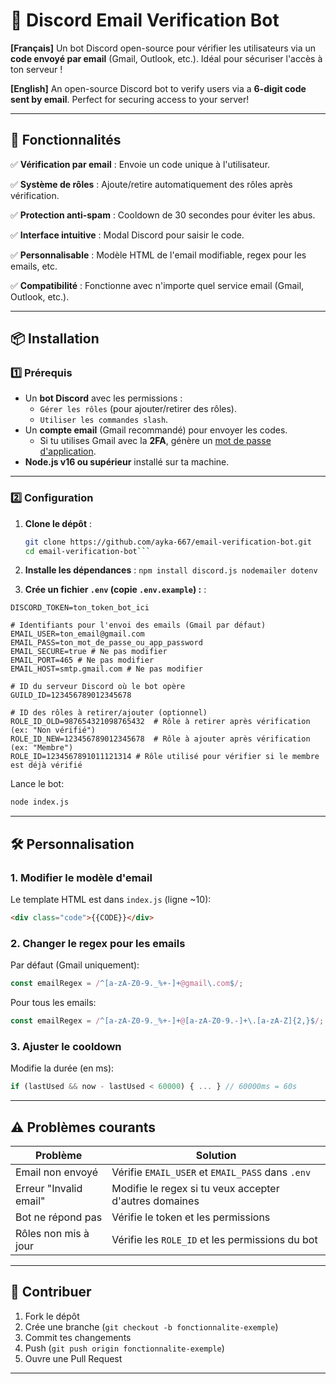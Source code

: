 # 🔐 Discord Email Verification Bot
**[Français]** Un bot Discord open-source pour vérifier les utilisateurs via un **code envoyé par email** (Gmail, Outlook, etc.). Idéal pour sécuriser l'accès à ton serveur !

**[English]** An open-source Discord bot to verify users via a **6-digit code sent by email**. Perfect for securing access to your server!

---

## 📌 **Fonctionnalités**
✅ **Vérification par email** : Envoie un code unique à l'utilisateur.

✅ **Système de rôles** : Ajoute/retire automatiquement des rôles après vérification.

✅ **Protection anti-spam** : Cooldown de 30 secondes pour éviter les abus.

✅ **Interface intuitive** : Modal Discord pour saisir le code.

✅ **Personnalisable** : Modèle HTML de l'email modifiable, regex pour les emails, etc.

✅ **Compatibilité** : Fonctionne avec n'importe quel service email (Gmail, Outlook, etc.).

---

## 📦 **Installation**

### **1️⃣ Prérequis**
- Un **bot Discord** avec les permissions :
  - `Gérer les rôles` (pour ajouter/retirer des rôles).
  - `Utiliser les commandes slash`.
- Un **compte email** (Gmail recommandé) pour envoyer les codes.
  - Si tu utilises Gmail avec la **2FA**, génère un [mot de passe d'application](https://myaccount.google.com/apppasswords).
- **Node.js v16 ou supérieur** installé sur ta machine.

---

### **2️⃣ Configuration**
1. **Clone le dépôt** :
   ```bash
   git clone https://github.com/ayka-667/email-verification-bot.git
   cd email-verification-bot```

2. **Installe les dépendances** :
   ```npm install discord.js nodemailer dotenv```

3. **Crée un fichier `.env` (copie `.env.example`) :** :
  ```# Token de ton bot Discord (à récupérer sur https://discord.com/developers/applications)
  DISCORD_TOKEN=ton_token_bot_ici

  # Identifiants pour l'envoi des emails (Gmail par défaut)
  EMAIL_USER=ton_email@gmail.com
  EMAIL_PASS=ton_mot_de_passe_ou_app_password
  EMAIL_SECURE=true # Ne pas modifier
  EMAIL_PORT=465 # Ne pas modifier
  EMAIL_HOST=smtp.gmail.com # Ne pas modifier

  # ID du serveur Discord où le bot opère
  GUILD_ID=123456789012345678

  # ID des rôles à retirer/ajouter (optionnel)
  ROLE_ID_OLD=987654321098765432  # Rôle à retirer après vérification (ex: "Non vérifié")
  ROLE_ID_NEW=123456789012345678  # Rôle à ajouter après vérification (ex: "Membre")
  ROLE_ID=1234567891011121314 # Rôle utilisé pour vérifier si le membre est déjà vérifié
```

Lance le bot:
```bash
node index.js
```

---

## 🛠 **Personnalisation**

### **1. Modifier le modèle d'email**
Le template HTML est dans `index.js` (ligne ~10):
```html
<div class="code">{{CODE}}</div>
```

### **2. Changer le regex pour les emails**
Par défaut (Gmail uniquement):
```javascript
const emailRegex = /^[a-zA-Z0-9._%+-]+@gmail\.com$/;
```

Pour tous les emails:
```javascript
const emailRegex = /^[a-zA-Z0-9._%+-]+@[a-zA-Z0-9.-]+\.[a-zA-Z]{2,}$/;
```

### **3. Ajuster le cooldown**
Modifie la durée (en ms):
```javascript
if (lastUsed && now - lastUsed < 60000) { ... } // 60000ms = 60s
```

---

## ⚠️ **Problèmes courants**

| Problème               | Solution |
|------------------------|----------|
| Email non envoyé       | Vérifie `EMAIL_USER` et `EMAIL_PASS` dans `.env` |
| Erreur "Invalid email"  | Modifie le regex si tu veux accepter d'autres domaines |
| Bot ne répond pas      | Vérifie le token et les permissions |
| Rôles non mis à jour   | Vérifie les `ROLE_ID` et les permissions du bot |

---

## 🤝 **Contribuer**
1. Fork le dépôt
2. Crée une branche (`git checkout -b fonctionnalite-exemple`)
3. Commit tes changements
4. Push (`git push origin fonctionnalite-exemple`)
5. Ouvre une Pull Request

---
